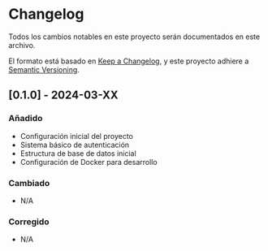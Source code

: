 # Changelog

Todos los cambios notables en este proyecto serán documentados en este archivo.

El formato está basado en [Keep a Changelog](https://keepachangelog.com/es/1.0.0/),
y este proyecto adhiere a [Semantic Versioning](https://semver.org/spec/v2.0.0.html).

## [0.1.0] - 2024-03-XX

### Añadido
- Configuración inicial del proyecto
- Sistema básico de autenticación
- Estructura de base de datos inicial
- Configuración de Docker para desarrollo

### Cambiado
- N/A

### Corregido
- N/A 